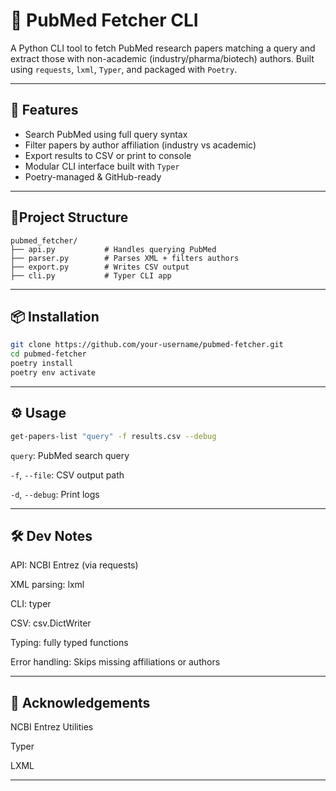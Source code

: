 # 🧪 PubMed Fetcher CLI

A Python CLI tool to fetch PubMed research papers matching a query and extract those with non-academic (industry/pharma/biotech) authors. Built using `requests`, `lxml`, `Typer`, and packaged with `Poetry`.

---

## 🚀 Features

- Search PubMed using full query syntax
- Filter papers by author affiliation (industry vs academic)
- Export results to CSV or print to console
- Modular CLI interface built with `Typer`
- Poetry-managed & GitHub-ready

---
## 📜Project Structure

```
pubmed_fetcher/
├── api.py           # Handles querying PubMed
├── parser.py        # Parses XML + filters authors
├── export.py        # Writes CSV output
├── cli.py           # Typer CLI app
```
---

## 📦 Installation

```bash
git clone https://github.com/your-username/pubmed-fetcher.git
cd pubmed-fetcher
poetry install
poetry env activate
```
---

## ⚙️ Usage

```bash
get-papers-list "query" -f results.csv --debug

```
`query`: PubMed search query

`-f`, `--file`: CSV output path

`-d`, `--debug`: Print logs

---
## 🛠 Dev Notes

API: NCBI Entrez (via requests)

XML parsing: lxml

CLI: typer

CSV: csv.DictWriter

Typing: fully typed functions

Error handling: Skips missing affiliations or authors

---

## 🙌 Acknowledgements

NCBI Entrez Utilities

Typer

LXML

---

 
